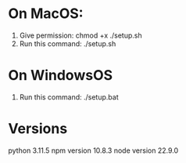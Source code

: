 # On MacOS:

1. Give permission: chmod +x ./setup.sh
2. Run this command: ./setup.sh

# On WindowsOS

1. Run this command: ./setup.bat

# Versions

python 3.11.5
npm version 10.8.3
node version 22.9.0
